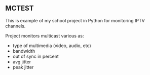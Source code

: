 ## MCTEST

This is example of my school project in Python for monitoring IPTV channels.

Project monitors multicast various as:

- type of multimedia (video, audio, etc)
- bandwidth
- out of sync in percent
- avg jitter
- peak jitter
